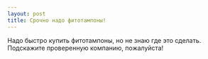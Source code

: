 ```yaml
---
layout: post 
title: Срочно надо фитотампоны! 
--- 
```

Надо быстро купить фитотампоны, но не знаю где это сделать. Подскажите проверенную компанию, пожалуйста!